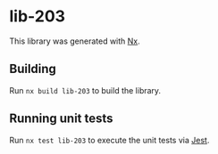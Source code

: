 # lib-203

This library was generated with [Nx](https://nx.dev).

## Building

Run `nx build lib-203` to build the library.

## Running unit tests

Run `nx test lib-203` to execute the unit tests via [Jest](https://jestjs.io).
